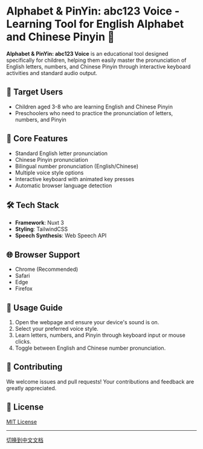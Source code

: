# Alphabet & PinYin: abc123 Voice - Learning Tool for English Alphabet and Chinese Pinyin 🎯

**Alphabet & PinYin: abc123 Voice** is an educational tool designed specifically for children, helping them easily master the pronunciation of English letters, numbers, and Chinese Pinyin through interactive keyboard activities and standard audio output.

## 👶 Target Users

- Children aged 3-8 who are learning English and Chinese Pinyin
- Preschoolers who need to practice the pronunciation of letters, numbers, and Pinyin

## 🌟 Core Features

- Standard English letter pronunciation
- Chinese Pinyin pronunciation
- Bilingual number pronunciation (English/Chinese)
- Multiple voice style options
- Interactive keyboard with animated key presses
- Automatic browser language detection

## 🛠️ Tech Stack

- **Framework**: Nuxt 3
- **Styling**: TailwindCSS
- **Speech Synthesis**: Web Speech API

## 🌐 Browser Support

- Chrome (Recommended)
- Safari
- Edge
- Firefox

## 📝 Usage Guide

1. Open the webpage and ensure your device's sound is on.
2. Select your preferred voice style.
3. Learn letters, numbers, and Pinyin through keyboard input or mouse clicks.
4. Toggle between English and Chinese number pronunciation.

## 🤝 Contributing

We welcome issues and pull requests! Your contributions and feedback are greatly appreciated.

## 📄 License

[MIT License](LICENSE)

---

[切换到中文文档](README_zh.md)